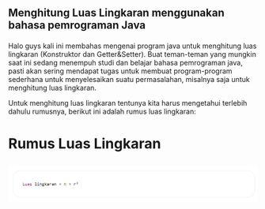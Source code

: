 ## Menghitung Luas Lingkaran menggunakan bahasa pemrograman Java </p>
Halo guys kali ini membahas mengenai program java untuk menghitung luas lingkaran (Konstruktor dan Getter&Setter). Buat teman-teman yang mungkin saat ini sedang menempuh studi dan belajar bahasa pemrograman java, pasti akan sering mendapat tugas untuk membuat program-program sederhana untuk menyelesaikan suatu permasalahan, misalnya saja untuk menghitung luas lingkaran. </p>
Untuk menghitung luas lingkaran tentunya kita harus mengetahui terlebih dahulu rumusnya, berikut ini adalah rumus luas lingkaran: </p>

# Rumus Luas Lingkaran </p>
![rumus](screenshot/rumus.png) </p>


